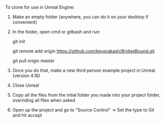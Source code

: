 To clone for use in Unreal Engine:

1) Make an empty folder (anywhere, you can do it on your desktop if convenient)
2) In the folder, open cmd or gitbash and run:

     git init
     
     git remote add origin https://github.com/kevprakash/BridgeBound.git
     
     git pull origin master
3) Once you do that, make a new third person example project in Unreal (version 4.16)
4) Close Unreal
5) Copy all the files from the intial folder you made into your project folder, overriding all files when asked
6) Open up the project and go to "Source Control" -> Set the type to Git and hit accept
